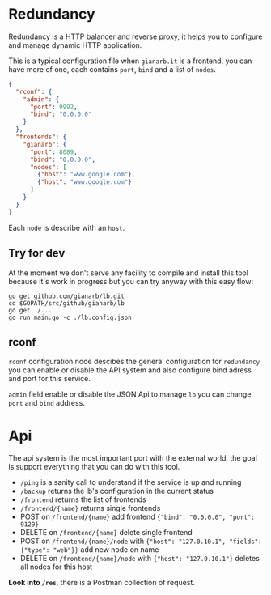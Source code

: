 # Redundancy

Redundancy is a HTTP balancer and reverse proxy, it helps you to configure and
manage dynamic HTTP application.

This is a typical configuration file when `gianarb.it` is a frontend, you can
have more of one, each contains `port`, `bind` and a list of `nodes`.

```json
{
  "rconf": {
    "admin": {
      "port": 9992,
      "bind": "0.0.0.0"
    }
  },
  "frontends": {
    "gianarb": {
      "port": 8089,
      "bind": "0.0.0.0",
      "nodes": [
        {"host": "www.google.com"},
        {"host": "www.google.com"}
      ]
    }
  }
}
```

Each `node` is describe with an `host`.

## Try for dev
At the moment we don't serve any facility to compile and install this tool
because it's work in progress but you can try anyway with this easy flow:

```
go get github.com/gianarb/lb.git
cd $GOPATH/src/github/gianarb/lb
go get ./...
go run main.go -c ./lb.config.json
```

## rconf
`rconf` configuration node descibes the general configuration for `redundancy`
you can enable or disable the API system and also configure bind adress and
port for this service.

`admin` field enable or disable the JSON Api to manage `lb` you can change
`port` and `bind` address.

# Api 
The api system is the most important port with the external world, the goal is
support everything that you can do with this tool.

* `/ping` is a sanity call to understand if the service is up and running
* `/backup` returns the lb's configuration in the current status
* `/frontend` returns the list of frontends
* `/frontend/{name}` returns single frontends
* POST on `/frontend/{name}` add frontend `{"bind": "0.0.0.0", "port": 9129}`
* DELETE on `/frontend/{name}` delete single frontend
* POST on `/frontend/{name}/node` with `{"host": "127.0.10.1", "fields": {"type": "web"}}` add new node on name
* DELETE on `/frontend/{name}/node` with `{"host": "127.0.10.1"}` deletes all nodes for this host

**Look into `/res`**, there is a Postman collection of request.
